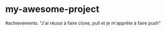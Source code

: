 # my-awesome-project
#achievements.
 "J'ai réussi à faire clone, pull et je m'apprête à faire push"
